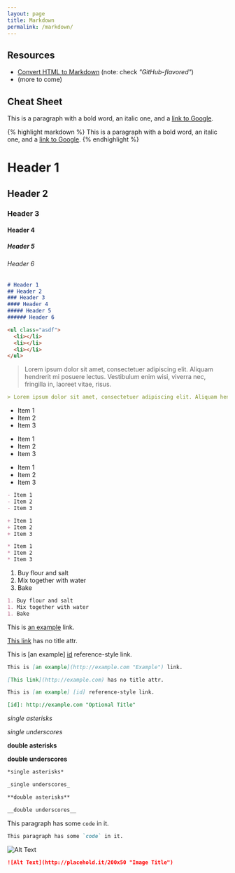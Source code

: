 ```yaml
---
layout: page
title: Markdown
permalink: /markdown/
---
```


## Resources

* [Convert HTML to Markdown](https://domchristie.github.io/to-markdown/) (note: check *"GitHub-flavored"*)
* (more to come)

## Cheat Sheet

This is a paragraph with a bold word, an italic one, and a [link to Google](http://www.google.com).

{% highlight markdown %}
This is a paragraph with a bold word, an italic one, and a [link to Google](http://www.google.com).
{% endhighlight %}


# Header 1

## Header 2

### Header 3

#### Header 4

##### Header 5

###### Header 6

```markdown
# Header 1
## Header 2
### Header 3
#### Header 4
##### Header 5
###### Header 6
```

```html
<ul class="asdf">
  <li></li>
  <li></li>
  <li></li>
</ul>
```

> Lorem ipsum dolor sit amet, consectetuer adipiscing elit. Aliquam hendrerit mi posuere lectus. Vestibulum enim wisi, viverra nec, fringilla in, laoreet vitae, risus.

```markdown
> Lorem ipsum dolor sit amet, consectetuer adipiscing elit. Aliquam hendrerit mi posuere lectus. Vestibulum enim wisi, viverra nec, fringilla in, laoreet vitae, risus.
```

- Item 1
- Item 2
- Item 3


+ Item 1
+ Item 2
+ Item 3


* Item 1
* Item 2
* Item 3


```markdown
- Item 1
- Item 2
- Item 3

+ Item 1
+ Item 2
+ Item 3

* Item 1
* Item 2
* Item 3
```

1. Buy flour and salt
1. Mix together with water
1. Bake

```markdown
1. Buy flour and salt
1. Mix together with water
1. Bake
```

This is [an example](http://example.com "Example") link.

[This link](http://example.com) has no title attr.

This is [an example] [id] reference-style link.

[id]: http://example.com "Optional Title"

```markdown
This is [an example](http://example.com "Example") link.

[This link](http://example.com) has no title attr.

This is [an example] [id] reference-style link.

[id]: http://example.com "Optional Title"
```

*single asterisks*

_single underscores_

**double asterisks**

__double underscores__

```markdown
*single asterisks*

_single underscores_

**double asterisks**

__double underscores__
```

This paragraph has some `code` in it.

```markdown
This paragraph has some `code` in it.
```

![Alt Text](http://placehold.it/200x50 "Image Title")

```markdown
![Alt Text](http://placehold.it/200x50 "Image Title")
```

